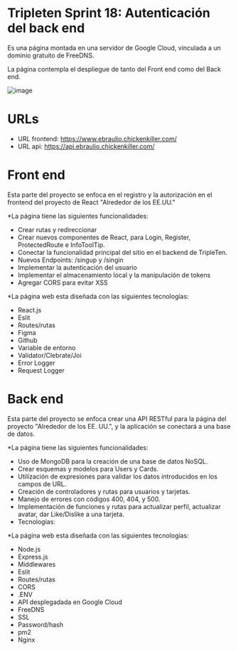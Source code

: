# Tripleten Sprint 18: Autenticación del back end

Es una página montada en una servidor de Google Cloud, vinculada a un dominio gratuito de FreeDNS.

La página contempla el despliegue de tanto del Front end como del Back end.

![image](https://github.com/user-attachments/assets/4dc79c0c-1d9e-469d-83a8-5380cdd8a7f3)

# URLs

- URL frontend: https://www.ebraulio.chickenkiller.com/
- URL api: https://api.ebraulio.chickenkiller.com/

  
# Front end

Esta parte del proyecto se enfoca en el registro y la autorización en el frontend del proyecto de React "Alrededor de los EE.UU."

\*La página tiene las siguientes funcionalidades:

- Crear rutas y redireccionar
- Crear nuevos componentes de React, para Login, Register, ProtectedRoute e InfoToolTip.
- Conectar la funcionalidad principal del sitio en el backend de TripleTen.
- Nuevos Endpoints: /singup y /singin
- Implementar la autenticación del usuario
- Implementar el almacenamiento local y la manipulación de tokens
- Agregar CORS para evitar XSS

\*La página web esta diseñada con las siguientes tecnologías:

- React.js
- Eslit
- Routes/rutas
- Figma
- Github
- Variable de entorno
- Validator/Clebrate/Joi
- Error Logger
- Request Logger

# Back end

Esta parte del proyecto se enfoca crear una API RESTful para la página del proyecto "Alrededor de los EE. UU.", y la aplicación se conectará a una base de datos.

\*La página tiene las siguientes funcionalidades:

- Uso de MongoDB para la creación de una base de datos NoSQL.
- Crear esquemas y modelos para Users y Cards.
- Utilización de expresiones para validar los datos introducidos en los campos de URL.
- Creación de controladores y rutas para usuarios y tarjetas.
- Manejo de errores con códigos 400, 404, y 500.
- Implementación de funciones y rutas para actualizar perfil, actualizar avatar, dar Like/Dislike a una tarjeta.
- Tecnologías:

\*La página web esta diseñada con las siguientes tecnologías:


- Node.js
- Express.js
- Middlewares
- Eslit
- Routes/rutas
- CORS
- .ENV
- API desplegadada en Google Cloud
- FreeDNS
- SSL
- Password/hash
- pm2
- Nginx

